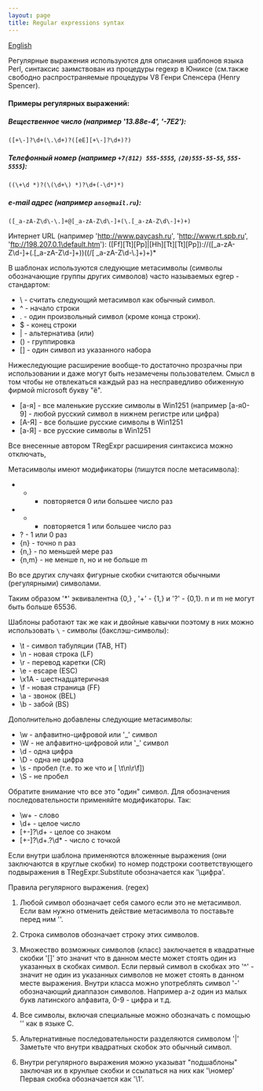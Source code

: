 ```yaml
---
layout: page
title: Regular expressions syntax
---
```


[English](/regexp_syntax)

Регулярные выражения используются для описания шаблонов языка Perl, синтаксис заимствован из процедуры regexp в Юниксе
(см.также свободно распространяемые процедуры V8 Генри Спенсера (Henry Spencer).

#### Примеры регулярных выражений:
##### Вещественное число (например '13.88e-4', '-7E2'):
    ([+\-]?\d+(\.\d+)?([eE][+\-]?\d+)?)



##### Телефонный номер (например `+7(812) 555-5555`, `(20)555-55-55`, `555-5555`):
    ((\+\d *)?(\(\d+\) *)?\d+(-\d*)*)



##### e-mail адрес (например `anso@mail.ru`):
    ([_a-zA-Z\d\-\.]+@[_a-zA-Z\d\-]+(\.[_a-zA-Z\d\-]+)+)



Интернет URL (например 'http://www.paycash.ru', 'http://www.rt.spb.ru', 'ftp://198.207.0.1\default.htm'):
    ([Ff][Tt][Pp]|[Hh][Tt][Tt][Pp])://([_a-zA-Z\d\-]+(\.[_a-zA-Z\d\-]+))((/[ _a-zA-Z\d\-\\\.]+)+)*



В шаблонах используются следующие метасимволы (символы обозначающие
группы других символов) часто называемых egrep - стандартом:


*   \   - считать следующий метасимвол как обычный символ.
*   ^   - начало строки
*   .   - один произвольный символ (кроме конца строки).
*   $   - конец строки
*   |   - альтернатива (или)
*   ()   - группировка
*   []   - один символ из указанного набора

Нижеследующие расширение вообще-то достаточно прозрачны при использовании и даже могут быть незамечены пользователем. Смысл в том чтобы не отвлекаться каждый раз на несправедливо обиженную фирмой microsoft букву "ё".
*   [а-я]   - все маленькие русские символы в Win1251 (например [а-я0-9] - любой русский символ в нижнем регистре или цифра)
*   [А-Я]   - все большие русские символы в Win1251
*   [а-Я]   - все русские символы в Win1251

Все внесенные автором TRegExpr расширения синтаксиса можно отключать,

Метасимволы имеют модификаторы (пишутся после метасимвола):
*   *   - повторяется 0 или большее число раз
*   +   - повторяется 1 или большее число раз
*   ?   - 1 или 0 раз
*   {n}   - точно n раз
*   {n,}   - по меньшей мере раз
*   {n,m}   - не менше n, но и не больше m

Во все других случаях фигурные скобки считаются обычными (регулярными)
символами.

Таким образом '*' эквивалентна {0,} , '+' - {1,}
и '?' - {0,1}. n и m не могут быть больше 65536.


Шаблоны работают так же как и двойные кавычки поэтому в них можно
использовать `\` - символы (бакслэш-символы):
*   \t   - символ табуляции (TAB, HT)
*   \n   - новая строка (LF)
*   \r   - перевод каретки (CR)
*   \e   - escape (ESC)
*   \x1A   - шестнадцатеричная
*   \f   - новая страница (FF)
*   \a   - звонок (BEL)
*   \b   - забой (BS)


Дополнительно добавлены следующие метасимволы:
*   \w   - алфавитно-цифровой или '_' символ
*   \W   - не алфавитно-цифровой или '_' символ
*   \d   - одна цифра
*   \D   - одна не цифра
*   \s   - пробел (т.е. то же что и [ \t\n\r\f])
*   \S   - не пробел


Обратите внимание что все это "один" символ. Для обозначения последовательности
применяйте модификаторы. Так:
*   \w+   - слово
*   \d+   - целое число
*   [+-]?\d+   - целое со знаком
*   [+-]?\d+\.?\d*   - число с точкой

Если внутри шаблона применяются вложенные выражения (они заключаются в круглые скобки)
то номер подстроки соответствующего подвыражения в TRegExpr.Substitute обозначается как '\цифра'.


Правила регулярного выражения. (regex)
1. Любой символ обозначает себя самого если это не метасимвол.
Если вам нужно отменить действие метасимвола то поставьте
перед ним '\'.
2. Строка символов обозначает строку этих символов.
3. Множество возможных символов (класс) заключается в квадратные
скобки '[]' это значит что в данном месте может стоять один
из указанных в скобках символ. Если первый символ в скобках
это '^' - значит не один из указанных символов не может
стоять в данном месте выражения. Внутри класса можно употреблять
символ '-' обозначающий диаппазон символов. Например a-z
один из малых букв латинского алфавита, 0-9 - цифра и т.д.

4. Все символы, включая специальные можно обозначать с
помощью '\' как в языке С.

5. Альтернативные последовательности разделяются символом '|'
Заметьте что внутри квадратных скобок это обычный символ.
6. Внутри регулярного выражения можно указыват "подшаблоны"
заключая их в крунлые скобки и ссылаться на них как '\номер'
Первая скобка обозначается как '\1'.




